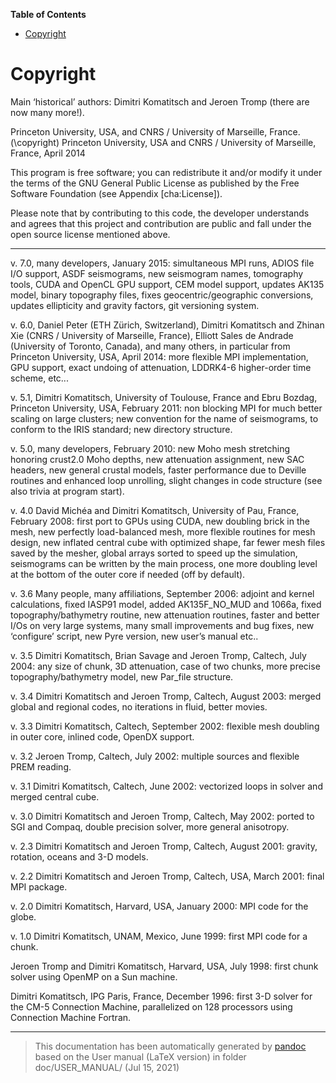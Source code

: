 **Table of Contents**

-   [Copyright](#copyright)

Copyright
=========

Main ‘historical’ authors: Dimitri Komatitsch and Jeroen Tromp (there are now many more!).

Princeton University, USA, and CNRS / University of Marseille, France.
\(\copyright\) Princeton University, USA and CNRS / University of Marseille, France, April 2014

This program is free software; you can redistribute it and/or modify it under the terms of the GNU General Public License as published by the Free Software Foundation (see Appendix [cha:License]).

Please note that by contributing to this code, the developer understands and agrees that this project and contribution are public and fall under the open source license mentioned above.

****

v. 7.0, many developers, January 2015: simultaneous MPI runs, ADIOS file I/O support, ASDF seismograms, new seismogram names, tomography tools, CUDA and OpenCL GPU support, CEM model support, updates AK135 model, binary topography files, fixes geocentric/geographic conversions, updates ellipticity and gravity factors, git versioning system.

v. 6.0, Daniel Peter (ETH Zürich, Switzerland), Dimitri Komatitsch and Zhinan Xie (CNRS / University of Marseille, France), Elliott Sales de Andrade (University of Toronto, Canada), and many others, in particular from Princeton University, USA, April 2014: more flexible MPI implementation, GPU support, exact undoing of attenuation, LDDRK4-6 higher-order time scheme, etc...

v. 5.1, Dimitri Komatitsch, University of Toulouse, France and Ebru Bozdag, Princeton University, USA, February 2011: non blocking MPI for much better scaling on large clusters; new convention for the name of seismograms, to conform to the IRIS standard; new directory structure.

v. 5.0, many developers, February 2010: new Moho mesh stretching honoring crust2.0 Moho depths, new attenuation assignment, new SAC headers, new general crustal models, faster performance due to Deville routines and enhanced loop unrolling, slight changes in code structure (see also trivia at program start).

v. 4.0 David Michéa and Dimitri Komatitsch, University of Pau, France, February 2008: first port to GPUs using CUDA, new doubling brick in the mesh, new perfectly load-balanced mesh, more flexible routines for mesh design, new inflated central cube with optimized shape, far fewer mesh files saved by the mesher, global arrays sorted to speed up the simulation, seismograms can be written by the main process, one more doubling level at the bottom of the outer core if needed (off by default).

v. 3.6 Many people, many affiliations, September 2006: adjoint and kernel calculations, fixed IASP91 model, added AK135F\_NO\_MUD and 1066a, fixed topography/bathymetry routine, new attenuation routines, faster and better I/Os on very large systems, many small improvements and bug fixes, new ‘configure’ script, new Pyre version, new user’s manual etc..

v. 3.5 Dimitri Komatitsch, Brian Savage and Jeroen Tromp, Caltech, July 2004: any size of chunk, 3D attenuation, case of two chunks, more precise topography/bathymetry model, new Par\_file structure.

v. 3.4 Dimitri Komatitsch and Jeroen Tromp, Caltech, August 2003: merged global and regional codes, no iterations in fluid, better movies.

v. 3.3 Dimitri Komatitsch, Caltech, September 2002: flexible mesh doubling in outer core, inlined code, OpenDX support.

v. 3.2 Jeroen Tromp, Caltech, July 2002: multiple sources and flexible PREM reading.

v. 3.1 Dimitri Komatitsch, Caltech, June 2002: vectorized loops in solver and merged central cube.

v. 3.0 Dimitri Komatitsch and Jeroen Tromp, Caltech, May 2002: ported to SGI and Compaq, double precision solver, more general anisotropy.

v. 2.3 Dimitri Komatitsch and Jeroen Tromp, Caltech, August 2001: gravity, rotation, oceans and 3-D models.

v. 2.2 Dimitri Komatitsch and Jeroen Tromp, Caltech, USA, March 2001: final MPI package.

v. 2.0 Dimitri Komatitsch, Harvard, USA, January 2000: MPI code for the globe.

v. 1.0 Dimitri Komatitsch, UNAM, Mexico, June 1999: first MPI code for a chunk.

Jeroen Tromp and Dimitri Komatitsch, Harvard, USA, July 1998: first chunk solver using OpenMP on a Sun machine.

Dimitri Komatitsch, IPG Paris, France, December 1996: first 3-D solver for the CM-5 Connection Machine, parallelized on 128 processors using Connection Machine Fortran.

-----
> This documentation has been automatically generated by [pandoc](http://www.pandoc.org)
> based on the User manual (LaTeX version) in folder doc/USER_MANUAL/
> (Jul 15, 2021)

